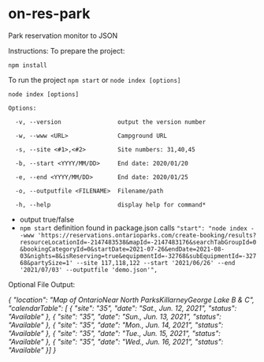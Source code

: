 # on-res-park

 Park reservation monitor to JSON


Instructions:
To prepare the project:


`npm install`

To run the project
`npm start` or `node index [options]`

`node index [options]`

`Options:`

`  -v, --version                output the version number`

`  -w, --www <URL>              Campground URL`

`  -s, --site <#1>,<#2>         Site numbers: 31,40,45`

`  -b, --start <YYYY/MM/DD>     End date: 2020/01/20`

`  -e, --end <YYYY/MM/DD>       End date: 2020/01/25`

`  -o, --outputfile <FILENAME>  Filename/path`

`  -h, --help                   display help for command*`



- output true/false
- `npm start` definition found in package.json calls `"start": "node index --www 'https://reservations.ontarioparks.com/create-booking/results?resourceLocationId=-2147483538&mapId=-2147483176&searchTabGroupId=0&bookingCategoryId=0&startDate=2021-07-26&endDate=2021-08-03&nights=8&isReserving=true&equipmentId=-32768&subEquipmentId=-32768&partySize=1' --site 117,118,122 --start '2021/06/26' --end '2021/07/03' --outputfile 'demo.json'",`





Optional File Output:

*{
  "location": "Map of OntarioNear North ParksKillarneyGeorge Lake B & C",
  "calendarTable": [
    { "site": "35", "date": "Sat., Jun. 12, 2021", "status": "Available" },
    { "site": "35", "date": "Sun., Jun. 13, 2021", "status": "Available" },
    { "site": "35", "date": "Mon., Jun. 14, 2021", "status": "Available" },
    { "site": "35", "date": "Tue., Jun. 15, 2021", "status": "Available" },
    { "site": "35", "date": "Wed., Jun. 16, 2021", "status": "Available" }]
}*
